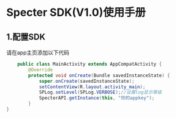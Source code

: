 # Specter SDK(V1.0)使用手册

## 1.配置SDK

请在app主页添加以下代码

```java
    public class MainActivity extends AppCompatActivity {
    	@Override
    	protected void onCreate(Bundle savedInstanceState) {
        	super.onCreate(savedInstanceState);
        	setContentView(R.layout.activity_main);
        	SPLog.setLevel(SPLog.VERBOSE);//设置log显示等级
        	SpecterAPI.getInstance(this, "你的appkey");
    	}
}
```


